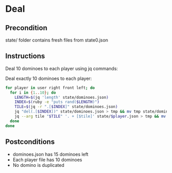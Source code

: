 # Deal

## Precondition
state/ folder contains fresh files from state0.json

## Instructions
Deal 10 dominoes to each player using jq commands:

Deal exactly 10 dominoes to each player:

```bash
for player in user right front left; do
  for i in {1..10}; do
    LENGTH=$(jq 'length' state/dominoes.json)
    INDEX=$(ruby -e "puts rand($LENGTH)")
    TILE=$(jq -r ".[$INDEX]" state/dominoes.json)
    jq "del(.[$INDEX])" state/dominoes.json > tmp && mv tmp state/dominoes.json
    jq --arg tile "$TILE" '. + [$tile]' state/$player.json > tmp && mv tmp state/$player.json
  done
done
```

## Postconditions
- dominoes.json has 15 dominoes left
- Each player file has 10 dominoes
- No domino is duplicated